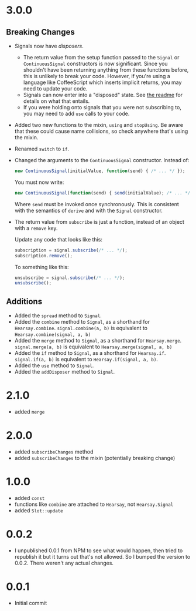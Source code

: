 # 3.0.0

## Breaking Changes

- Signals now have *disposers*.
    - The return value from the setup function passed to the `Signal` or `ContinuousSignal` constructors is now significant. Since you shouldn't have been returning anything from these functions before, this is unlikely to break your code. However, if you're using a language like CoffeeScript which inserts implicit returns, you may need to update your code.
    - Signals can now enter into a "disposed" state. See [the readme](./README.md) for details on what that entails.
    - If you were holding onto signals that you were not subscribing to, you may need to add `use` calls to your code.
- Added two new functions to the mixin, `using` and `stopUsing`. Be aware that these could cause name collisions, so check anywhere that's using the mixin.
- Renamed `switch` to `if`.
- Changed the arguments to the `ContinuousSignal` constructor. Instead of:

    ```javascript
    new ContinuousSignal(initialValue, function(send) { /* ... */ });
    ```

    You must now write:

    ```javascript
    new ContinuousSignal(function(send) { send(initialValue); /* ... */ });
    ```

    Where `send` must be invoked once synchronously. This is consistent with the semantics of `derive` and with the `Signal` constructor.
- The return value from `subscribe` is just a function, instead of an object with a `remove` key.

    Update any code that looks like this:

    ```javascript
    subscription = signal.subscribe(/* ... */);
    subscription.remove();
    ```

    To something like this:

    ```javascript
    unsubscribe = signal.subscribe(/* ... */);
    unsubscribe();
    ```

## Additions

- Added the `spread` method to `Signal`.
- Added the `combine` method to `Signal`, as a shorthand for `Hearsay.combine`. `signal.combine(a, b)` is equivalent to `Hearsay.combine(signal, a, b)`
- Added the `merge` method to `Signal`, as a shorthand for `Hearsay.merge`. `signal.merge(a, b)` is equivalent to `Hearsay.merge(signal, a, b)`
- Added the `if` method to `Signal`, as a shorthand for `Hearsay.if`. `signal.if(a, b)` is equivalent to `Hearsay.if(signal, a, b)`.
- Added the `use` method to `Signal`.
- Added the `addDisposer` method to `Signal`.

# 2.1.0

- added `merge`

# 2.0.0

- added `subscribeChanges` method
- added `subscribeChanges` to the mixin (potentially breaking change)

# 1.0.0

- added `const`
- functions like `combine` are attached to `Hearsay`, not `Hearsay.Signal`
- added `Slot::update`

# 0.0.2

- I unpublished 0.0.1 from NPM to see what would happen, then tried to republish it but it turns out that's not allowed. So I bumped the version to 0.0.2. There weren't any actual changes.

# 0.0.1

- Initial commit
